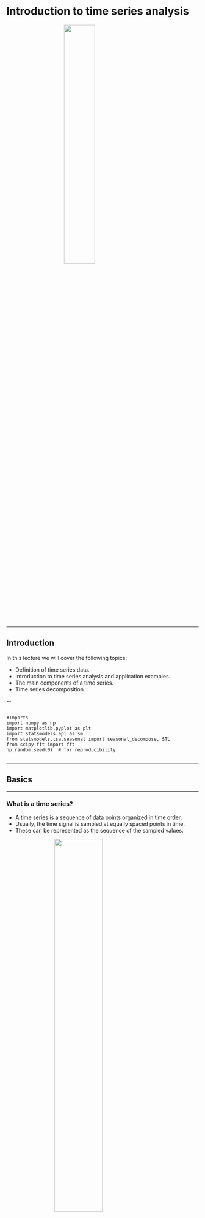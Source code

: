 # Introduction to time series analysis

<img src="media/cover.png" style="width: 40%; display: block; margin: auto;">

---

## Introduction

In this lecture we will cover the following topics:

- Definition of time series data.
- Introduction to time series analysis and application examples.
- The main components of a time series.
- Time series decomposition.

--

<section>
  <pre><code data-trim data-noescape>
#Imports
import numpy as np
import matplotlib.pyplot as plt
import statsmodels.api as sm
from statsmodels.tsa.seasonal import seasonal_decompose, STL
from scipy.fft import fft
np.random.seed(0)  # for reproducibility
  </code></pre>
</section>

---

## Basics

---

### What is a time series?

- A time series is a sequence of data points organized in time order.
- Usually, the time signal is sampled at equally spaced points in time.
- These can be represented as the sequence of the sampled values.

<img src="media/ts_equal.png" style="width: 50%; display: block; margin: auto;">

--

- Irregularly sampled time signals can still be represented as a time series.
- It is necessary to encode this additional information into an additional data structure.

<img src="media/ts_unequal.png" style="width: 80%; display: block; margin: auto;">

---

### What data are represented as time series?

- Time series are found in a myriad of natural phenomena, industrial and engineering applications, business, human activities, and so on.

--

<img src="media/passengers.png" style="width: 70%; display: block; margin: auto;">
<img src="media/co2.png" style="width: 70%; display: block; margin: auto;">
--

<img src="media/sunspots.png" style="width: 70%; display: block; margin: auto;">
<img src="media/electricity.png" style="width: 70%; display: block; margin: auto;">
<img src="media/water_temps.png" style="width: 70%; display: block; margin: auto;">

--

- Other examples include data from:
    - Finance: stock prices, asset prices, macroeconomic factors.
    - E-Commerce: page views, new users, searches.
    - Business: transactions, revenue, inventory levels.
    - Natural language: machine translation, chatbots.

---

### Time series analysis

The main pruposes of time series analysis are:
1. To **understand** and characterize the underlying process that generates the observed data.
2. To **forecast** the evolution of the process, i.e., predict the next observed values.
- There are two main different perspectives to look at a time series.
- Each perspective leads to different time series analysis approaches

--

#### Statistics perspective

- A time series is a sequence of *random variables* that have some correlation or other distributional relationship between them. 
- The sequence is a realization (observed values) of a stochastic process.
- Statistical time series approaches focus on finding the parameters of the stochastic process that most likely produced the observed time series.

<img src="media/random_var.png" style="width: 30%; display: block; margin: auto;">

--

#### Dynamical system perspective

- This perspective assumes that there is a system governed by unknown variables $\{x_1, x_2, x_3, \dots ,x_𝑁\}$.
- Generally, we only observe one time series $y$ generated by the system.
- What can $y$ be?
    - One of the system variables.
    - A function $f$ of system variables.
- The objective of the analysis is to reconstruct the dynamics of the entire system from $y$.

<img src="media/partial.png" style="width: 30%; display: block; margin: auto;">

---

### Applications

Time series analysis is applied in many real world applications, including
- Economic forecasting
- Stock market analysis
- Demand planning and forecasting
- Anomaly detection
- … And much more

--

#### Economic Forecasting

- Time series analysis is used in macroeconomic predictions.
- World Trade Organization does time series forecasting to predict levels of international trade [[source](https://www.econ-jobs.com/research/36056-Forecasting-international-trade-A-time-series-approach.pdf)].
- Federal Reserve uses time series forecasts of the economy to set interest rates [[source](https://www.federalreserve.gov/pubs/feds/2009/200910/200910pap.pdf)].

<img src="media/economic.png" style="width: 50%; display: block; margin: auto;">

--

#### Demand forecasting

- Time series analysis is used to predict demand at different levels of granularity.
- Amazon and other e commerce companies use time series modeling to predict demand at a product geography level [[source](https://www.theverge.com/2014/1/18/5320636/amazon-plans-to-ship-your-packages-before-you-even-buy-them)].
- Helps meet customer needs (fast shipping) and reduce inventory waste

<img src="media/ecommerce.png" style="width: 50%; display: block; margin: auto;">

--

#### Anomaly detection

- Used to detect anomalous behaviors in the underlying system by looking at unusual patterns in the time series.
- Widely used in manufacturing to detect defects and target preventive maintenance [[source](https://papers.phmsociety.org/index.php/phme/article/view/1256/phmec_20_1256)].
- With new IoT devices, anomaly detection is being used in machinery heavy industries, such as petroleum and gas [[source](https://arxiv.org/abs/1607.02480)].

<img src="media/anomaly.png" style="width: 50%; display: block; margin: auto;">

---

## Time series components
- A time series is often assumed to be composed of three components:
    - *Trend*: the long-term direction.
    - *Seasonality*: the periodic behavior.
    - *Residuals*: the irregular fluctuations.

---

### Trend

- Trend captures the general direction of the time series.
- For example, increasing number of passengers over the years despite seasonal fluctuations.
- Trend can be increasing, decreasing, or constant.
- It can increase/decrease in different ways over time (linearly, exponentially, etc…).

<img src="media/passengers_trend.png" style="width: 70%; display: block; margin: auto;">

--

- Let's create a trend from scratch to understand how it looks like.

<section>
  <pre><code data-trim data-noescape>
  time = np.arange(144)
  trend = time * 2.65 +100
  </code></pre>
</section>

<section>
  <pre><code data-trim data-noescape>
fig, ax = plt.subplots(1, 1, figsize=(10, 3))
ax.plot(time, trend, color='tab:red')
ax.set_xlabel("Months")
ax.set_ylabel("Passengers")
plt.grid()
plt.title("Trend vs Time");
  </code></pre>
</section>

<img src="media/trend_vs_time.png" style="width:70%; display: block; margin: auto">

---

### Seasonality

- Periodic fluctuations in time series data that occur at regular intervals due to seasonal factors.
- It is characterized by consistent and predictable patterns over a specific period (e.g., daily, monthly, quarterly, yearly).

--

It can be driven by many factors.
- Naturally occurring events such as weather fluctuations caused by time of year.
- Business or administrative procedures, such as start and end of a school year.
- Social or cultural behavior, e.g., holidays or religious observances.

--

- Let's generate the seasonal component.

<section>
  <pre><code data-trim data-noescape>
seasonal = 20 + np.sin( time * 0.5) * 20
  </code></pre>
</section>

<section>
  <pre><code data-trim data-noescape>
fig, ax = plt.subplots(1, 1, figsize=(10, 3))
ax.plot(time, seasonal, color='tab:orange')
ax.set_xlabel("Months")
ax.set_ylabel("Passengers")
plt.grid()
plt.title("Seasonality vs Time")
  </code></pre>
</section>

<img src="media/seasonality_vs_time.png" style="width:70%; display: block; margin: auto">

---

### Residuals

- Residuals are the random fluctuations left over after trend and seasonality are removed from the original time series.
- One should not see a trend or seasonal pattern in the residuals.
- They represent short term, rather unpredictable fluctuations.

--

<section>
  <pre><code data-trim data-noescape>
residuals = np.random.normal(loc=0.0, scale=3, size=len(time))
  </code></pre>
</section>

<section>
  <pre><code data-trim data-noescape>
fig, ax = plt.subplots(1, 1, figsize=(10, 3))
ax.plot(time, residuals, color='tab:green')
ax.set_xlabel("Months")
ax.set_ylabel("Passengers")
plt.grid()
plt.title("Residuals vs Time")
  </code></pre>
</section>

<img src="media/residuals_vs_time.png" style="width:70%; display: block; margin: auto">

---

## Decomposition Models
- Time series components can be decomposed with the following models:
    1. Additive decomposition
    2. Multiplicative decomposition
    3. Pseudoadditive decomposition

---

### Additive model

- Additive models assume that the observed time series is the sum of its components: 

$$X(t) = T(t) + S(t) + R(t)$$  

- where
    - $X(t)$ is the time series   
    - $T(t)$ is the trend  
    - $S(t)$ is the seasonality  
    - $R(t)$ is the residual  
- Additive models are used when the magnitudes of the seasonal and residual values do not depend on the level of the trend.

--

<section>
  <pre><code data-trim data-noescape>
additive = trend + seasonal + residuals
  </code></pre>
</section>

<section>
  <pre><code data-trim data-noescape>
fig, ax = plt.subplots(1, 1, figsize=(10, 3))
ax.plot(time, additive, 'tab:blue')
ax.set_xlabel("Months")
ax.set_ylabel("Passengers")
plt.title("Additive Time Series")
plt.grid()
  </code></pre>
</section>

<img src="media/additive_time_series.png" style="width:70%; display: block; margin: auto">

---

### Multiplicative Model

- Assumes that the observed time series is the product of its components: 

$$X(t) = T(t) \cdot S(t) \cdot R(t)$$

- It is possible to transform a multiplicative model to an additive one by applying a log transformation: 

$$\log \left( T(t) \cdot S(t) \cdot R(t) \right) = \log(T(t)) + \log(S(t)) + \log(R(t))$$

- Multiplicative models are used when the magnitudes of seasonal and residual values depends on trend.

--

<section>
  <pre><code data-trim data-noescape>
multiplicative = trend * seasonal # we do not include the residuals to make the pattern more clear
  </code></pre>
</section>

<section>
  <pre><code data-trim data-noescape>
fig, ax = plt.subplots(1, 1, figsize=(10, 3))
ax.plot(time, multiplicative, 'tab:blue')
ax.set_xlabel("Months")
ax.set_ylabel("Passengers")
plt.title("Multiplicative Time Series")
plt.grid()
  </code></pre>
</section>

<img src="media/multiplicative_time_series.png" style="width:70%; display: block; margin: auto">

---

### Pseudoadditive Model

- Pseudoadditive models combine elements of the additive and multiplicative models.
- Useful when:
    - Time series values are close to or equal to zero. Multiplicative models struggle with zero values, but you still need to model multiplicative seasonality.
    - Some features are multiplicative (e.g., seasonal effects) and other are additive (e.g., residuals).
    - Complex seasonal patterns or data that do not completely align with additive or multiplicative model.

--

- For example, this model is particularly relevant for modeling series that:
    - are extremely weather-dependent,
    - have sharply pronounced seasonal fluctuations and trend-cycle movements.
- Formulation: 
$$X(t) = T(t) + T(t)\cdot(S(t) - 1) + T(t)\cdot(R(t) - 1) = T(t)\cdot(S(t) + R(t) -1)$$

--

<section>
  <pre><code data-trim data-noescape>
pseudoadditive = trend * (seasonal + residuals - 1)
  </code></pre>
</section>

<section>
  <pre><code data-trim data-noescape>
fig, ax = plt.subplots(1, 1, figsize=(10, 3))
ax.plot(time, pseudoadditive, 'tab:blue')
ax.set_xlabel("Months")
ax.set_ylabel("Passengers")
plt.title("Pseudoadditive Time Series")
plt.grid()
  </code></pre>
</section>

<img src="media/pseudoadditive_time_series.png" style="width:70%; display: block; margin: auto">

---

## Time Series Decomposition
- Now let's reverse directions. 
- We have additive and multiplicative data. 
- Let's decompose them into their three components. 
- A very simple, yet often useful, approach is to estimate a *linear* trend.
- A *detrended* time series is obtained by subtracting the linear trend from the data.
- The linear trend is computed as a 1st order polynomial.

--

<section>
  <pre><code data-trim data-noescape>
slope, intercept = np.polyfit(np.arange(len(additive)), additive, 1) # estimate line coefficient
trend = np.arange(len(additive)) * slope + intercept # linear trend
detrended = additive - trend # remove the trend
  </code></pre>
</section>

<section>
  <pre><code data-trim data-noescape>
plt.figure(figsize=(10, 3))
plt.plot(additive, label='Original')
plt.plot(trend, label='Trend')
plt.plot(detrended, label='Detrended')
plt.grid()
plt.legend()
  </code></pre>
</section>

<img src="media/detrended_time_series.png" style="width:70%; display: block; margin: auto">

---

### Additive Decomposition

- Next, we will use `seasonal_decompose` (more information [here](http://www.statsmodels.org/dev/generated/statsmodels.tsa.seasonal.seasonal_decompose.html)) to isolate the main time series components.
- This is a simple method that requires us to specify the type of model (additive or multiplicative) and the main period.

--

- We need to specify an integer that represents the main seasonality of the data.
- By looking at the seasonal component, we see that the period is *approximately* $12$ time steps long.
- So, we set `period=12`.

--

<section>
  <pre><code data-trim data-noescape>
additive_decomposition = seasonal_decompose(x=additive, model='additive', period=12)
  </code></pre>
</section>

<section>
  <pre><code data-trim data-noescape>
# Utility function to make the plots
def seas_decomp_plots(original, decomposition):
    _, axes = plt.subplots(4, 1, sharex=True, sharey=False, figsize=(7, 5))
    axes[0].plot(original, label='Original')
    axes[0].legend(loc='upper left')
    axes[1].plot(decomposition.trend, label='Trend')
    axes[1].legend(loc='upper left')
    axes[2].plot(decomposition.seasonal, label='Seasonality')
    axes[2].legend(loc='upper left')
    axes[3].plot(decomposition.resid, label='Residuals')
    axes[3].legend(loc='upper left')
    plt.show()

seas_decomp_plots(additive, additive_decomposition)
  </code></pre>
</section>

--

<img src="media/add_seasonal_decompose_time_series.png" style="width:100%; display: block; margin: auto">

--

- The blue line in each plot representes the decomposition. 
- There is a legend in the upper left corner of each plot to let you know what each plot represents. 
- You can see the decomposition is not perfect with regards to seasonality and residuals, but it's pretty close. 

--

- You may notice both *trend* and *residuals* are missing data towards the beginning and end. 
- This has to do with how trend is calculated (beyond the scope of this lesson). 
- The residuals are missing simply because $R_{t} = Y_{t} - T_{t} - S_{t}$, so missing trend values mean missing residual values as well. 
- In other words, there is nothing wrong with these graphs. 

---

### Multiplicative Decomposition

- We use the same function as before, but on the `multiplicative` time series.
- Since we know this is a multiplicative time series, we declare `model='multiplicative'` in `seasonal_decompose`.

--

<section>
  <pre><code data-trim data-noescape>
multiplicative_decomposition = seasonal_decompose(x=multiplicative, model='multiplicative', period=12)
seas_decomp_plots(multiplicative, multiplicative_decomposition)
  </code></pre>
</section>

<img src="media/mul_seasonal_decompose_time_series.png" style="width:80%; display: block; margin: auto">

--

- Again, the decomposition does a relatively good job picking up the overall trend and seasonality.
- We can see the shapes follow the patterns we expect. 

---

### Locally estimated scatterplot smoothing (LOESS)
- Next, we try a second method called `STL` (Seasonal and Trend decomposition using LOESS).
- We start with the additive model.

<section>
  <pre><code data-trim data-noescape>
stl_decomposition = STL(endog=additive, period=12, robust=True).fit()
seas_decomp_plots(additive, stl_decomposition)
  </code></pre>
</section>

--

<img src="media/stl_add_seasonal_decompose_time_series.png" style="width:80%; display: block; margin: auto">

- The STL decomposition does a very good job on the `additive` time series.
- Next, we try with the `multiplicative` one.

--

<section>
  <pre><code data-trim data-noescape>
stl_decomposition = STL(endog=multiplicative, period=12, robust=True).fit()
seas_decomp_plots(multiplicative, stl_decomposition)
  </code></pre>
</section>

<img src="media/stl_mul_seasonal_decompose_time_series.png" style="width:80%; display: block; margin: auto">

- This decomposition is not as good as the previous one.

---

### Which method to use?

Use ``seasonal_decompose`` when:

- Your time series data has a clear and stable seasonal pattern and trend.
- You prefer a simpler model with fewer parameters to adjust.
- The seasonal amplitude is constant over time (suggesting an additive model) or varies proportionally with the trend (suggesting a multiplicative model).

--

Use ``STL`` when:

- Your time series exhibits complex seasonality that may change over time.
- You need to handle outliers effectively without them distorting the trend and seasonal components.
- You are dealing with non-linear trends and seasonality, and you need more control over the decomposition process.

---

## Identify the dominant period/frequency
- ``seasonal_decompose`` expects the dominant period as a parameter. 
- In this example, we generated the ``seasonal`` component by hand as follows:

````python
seasonal = 20 + np.sin( time * 0.5) * 20
````

--

- We said that the period was *approximately* $12$.
- But, in general, how do we find it out 🤔?
- You can use one of the following techniques:
    - Plot the data and try to figure out after how many steps the cycle repeats.
    - Do an Autocorrelation Plot (more on this later).
    - Use the Fast Fourier Transform on a signal *without* trend.

--

- We will look more into FFT later on.
- For now, you can use the following function to compute the dominant period in the data.

--

<section>
  <pre><code data-trim data-noescape>
def fft_analysis(signal):
    
    # Linear detrending
    slope, intercept = np.polyfit(np.arange(len(signal)), signal, 1)
    trend = np.arange(len(signal)) * slope + intercept 
    detrended = signal - trend 
    
    fft_values = fft(detrended)
    frequencies = np.fft.fftfreq(len(fft_values))

    # Remove negative frequencies and sort
    positive_frequencies = frequencies[frequencies > 0]
    magnitudes = np.abs(fft_values)[frequencies > 0]

    # Identify dominant frequency
    dominant_frequency = positive_frequencies[np.argmax(magnitudes)]
    print(f"Dominant Frequency: {dominant_frequency:.3f}")

    # Convert frequency to period (e.g., days, weeks, months, etc.)
    dominant_period = 1 / dominant_frequency
    print(f"Dominant Period: {dominant_period:.2f} time units")
    
    return dominant_period, positive_frequencies, magnitudes
</code></pre>
</section>

--

<section>
  <pre><code data-trim data-noescape>
period, freqs, magnitudes = fft_analysis(seasonal)
# Plotting the spectrum
plt.figure(figsize=(10, 3))
plt.stem(freqs, magnitudes)
plt.title('Frequency Spectrum')
plt.xlabel('Frequency')
plt.ylabel('Magnitude')
plt.show()
</code></pre>
</section>

--

<img src="media/frequency_spectrum.png" style="width:80%; display: block; margin: auto">

--

- It turns out that the main seasonality was not exactly $12$.
- If we want to generate a periodic signal with seasonality $12$, we have to do as follows.

--

<section>
<pre><code data-trim data-noescape>
seasonal_12 = 20 + np.sin(2*np.pi*time/12)*20
fft_analysis(seasonal_12)
</code></pre>
</section>

```python
Dominant Frequency: 0.083
Dominant Period: 12.00 time units
```

---

## Summary

In this lecture we covered the following topics.
- The definition of a time series and examples of time series from the real world.
- The definition of time series analysis and examples of its application in different fields.
- A practical understanding of the three components of time series data.
- The additive, multiplicative, and pseudo-additive models.
- Standard approaches to decompose a time series in its constituent parts.
